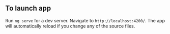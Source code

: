 ## To launch app

Run `ng serve` for a dev server. Navigate to `http://localhost:4200/`. The app will automatically reload if you change any of the source files.
